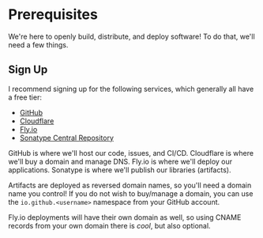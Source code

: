 # Prerequisites

We're here to openly build, distribute, and deploy software! To do that, we'll
need a few things.

## Sign Up

I recommend signing up for the following services, which generally all have a
free tier:

- [GitHub](https://github.com/)
- [Cloudflare](https://www.cloudflare.com/)
- [Fly.io](https://fly.io/)
- [Sonatype Central Repository](https://central.sonatype.org/)

GitHub is where we'll host our code, issues, and CI/CD. Cloudflare is where
we'll buy a domain and manage DNS. Fly.io is where we'll deploy our
applications. Sonatype is where we'll publish our libraries (artifacts).

Artifacts are deployed as reversed domain names, so you'll need a domain name
you control! If you do not wish to buy/manage a domain, you can use the
`io.github.<username>` namespace from your GitHub account.

Fly.io deployments will have their own domain as well, so using CNAME records
from your own domain there is _cool_, but also optional.
